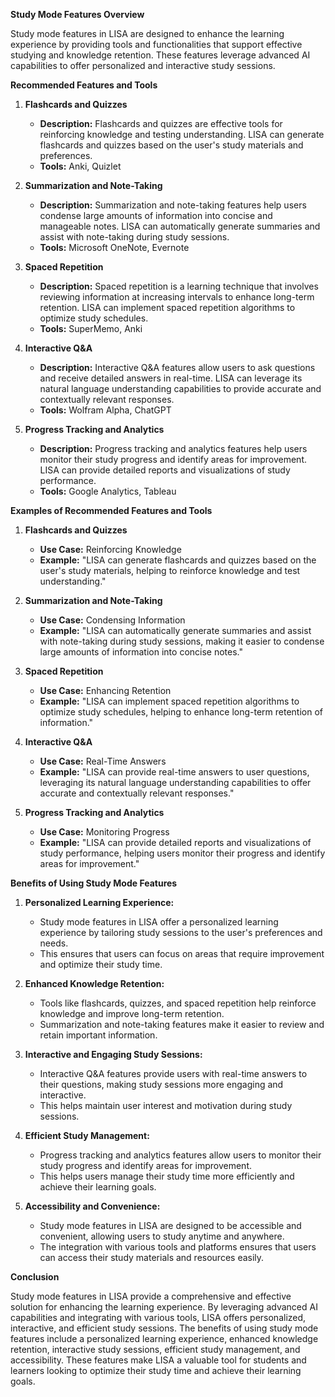 **Study Mode Features Overview**

Study mode features in LISA are designed to enhance the learning experience by providing tools and functionalities that support effective studying and knowledge retention. These features leverage advanced AI capabilities to offer personalized and interactive study sessions.

**Recommended Features and Tools**

1. **Flashcards and Quizzes**
   - **Description:** Flashcards and quizzes are effective tools for reinforcing knowledge and testing understanding. LISA can generate flashcards and quizzes based on the user's study materials and preferences.
   - **Tools:** Anki, Quizlet

2. **Summarization and Note-Taking**
   - **Description:** Summarization and note-taking features help users condense large amounts of information into concise and manageable notes. LISA can automatically generate summaries and assist with note-taking during study sessions.
   - **Tools:** Microsoft OneNote, Evernote

3. **Spaced Repetition**
   - **Description:** Spaced repetition is a learning technique that involves reviewing information at increasing intervals to enhance long-term retention. LISA can implement spaced repetition algorithms to optimize study schedules.
   - **Tools:** SuperMemo, Anki

4. **Interactive Q&A**
   - **Description:** Interactive Q&A features allow users to ask questions and receive detailed answers in real-time. LISA can leverage its natural language understanding capabilities to provide accurate and contextually relevant responses.
   - **Tools:** Wolfram Alpha, ChatGPT

5. **Progress Tracking and Analytics**
   - **Description:** Progress tracking and analytics features help users monitor their study progress and identify areas for improvement. LISA can provide detailed reports and visualizations of study performance.
   - **Tools:** Google Analytics, Tableau

**Examples of Recommended Features and Tools**

1. **Flashcards and Quizzes**
   - **Use Case:** Reinforcing Knowledge
   - **Example:** "LISA can generate flashcards and quizzes based on the user's study materials, helping to reinforce knowledge and test understanding."

2. **Summarization and Note-Taking**
   - **Use Case:** Condensing Information
   - **Example:** "LISA can automatically generate summaries and assist with note-taking during study sessions, making it easier to condense large amounts of information into concise notes."

3. **Spaced Repetition**
   - **Use Case:** Enhancing Retention
   - **Example:** "LISA can implement spaced repetition algorithms to optimize study schedules, helping to enhance long-term retention of information."

4. **Interactive Q&A**
   - **Use Case:** Real-Time Answers
   - **Example:** "LISA can provide real-time answers to user questions, leveraging its natural language understanding capabilities to offer accurate and contextually relevant responses."

5. **Progress Tracking and Analytics**
   - **Use Case:** Monitoring Progress
   - **Example:** "LISA can provide detailed reports and visualizations of study performance, helping users monitor their progress and identify areas for improvement."

**Benefits of Using Study Mode Features**

1. **Personalized Learning Experience:**
   - Study mode features in LISA offer a personalized learning experience by tailoring study sessions to the user's preferences and needs.
   - This ensures that users can focus on areas that require improvement and optimize their study time.

2. **Enhanced Knowledge Retention:**
   - Tools like flashcards, quizzes, and spaced repetition help reinforce knowledge and improve long-term retention.
   - Summarization and note-taking features make it easier to review and retain important information.

3. **Interactive and Engaging Study Sessions:**
   - Interactive Q&A features provide users with real-time answers to their questions, making study sessions more engaging and interactive.
   - This helps maintain user interest and motivation during study sessions.

4. **Efficient Study Management:**
   - Progress tracking and analytics features allow users to monitor their study progress and identify areas for improvement.
   - This helps users manage their study time more efficiently and achieve their learning goals.

5. **Accessibility and Convenience:**
   - Study mode features in LISA are designed to be accessible and convenient, allowing users to study anytime and anywhere.
   - The integration with various tools and platforms ensures that users can access their study materials and resources easily.

**Conclusion**

Study mode features in LISA provide a comprehensive and effective solution for enhancing the learning experience. By leveraging advanced AI capabilities and integrating with various tools, LISA offers personalized, interactive, and efficient study sessions. The benefits of using study mode features include a personalized learning experience, enhanced knowledge retention, interactive study sessions, efficient study management, and accessibility. These features make LISA a valuable tool for students and learners looking to optimize their study time and achieve their learning goals.

